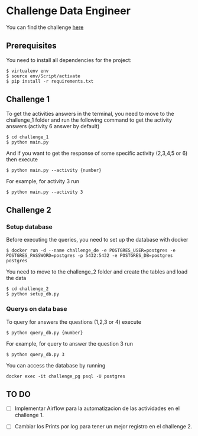 # Challenge Data Engineer

You can find the challenge [here](https://github.com/danieldhats7/Data_engineer_challenge/blob/master/Challenge_Engineer%20(17).pdf)

## Prerequisites 
You need to install all dependencies for the project:
```
$ virtualenv env
$ source env/Script/activate
$ pip install -r requirements.txt
```
## Challenge 1
To get the activities answers in the terminal, you need to move to the challenge_1 folder and run the following command to get the activity answers (activity 6 answer by default)
```
$ cd challenge_1
$ python main.py
```
And if you want to get the response of some specific activity (2,3,4,5 or 6) then execute
```
$ python main.py --activity {number}
```
For example, for activity 3 run
```
$ python main.py --activity 3
```
## Challenge 2

### Setup database
Before executing the queries, you need to set up the database with docker
```
$ docker run -d --name challenge_de -e POSTGRES_USER=postgres -e POSTGRES_PASSWORD=postgres -p 5432:5432 -e POSTGRES_DB=postgres postgres
```
You need to move to the challenge_2 folder and create the tables and load the data
```
$ cd challenge_2
$ python setup_db.py
```
### Querys on data base
To query for answers the questions (1,2,3 or 4) execute
```
$ python query_db.py {number}
```
For example, for query to answer the question 3 run
```
$ python query_db.py 3
```
You can access the database by running
```
docker exec -it challenge_pg psql -U postgres
```

## TO DO

- [ ] Implementar Airflow para la automatizacion de las actividades en el challenge 1.
- [ ] Cambiar los Prints por log para tener un mejor registro en el challenge 2.


